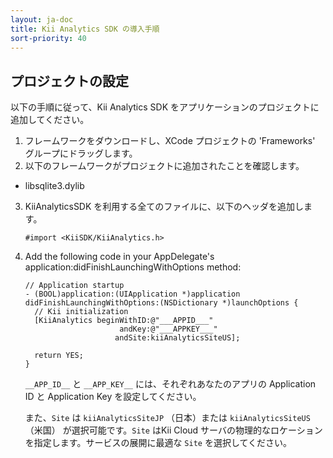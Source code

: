 ```yaml
---
layout: ja-doc
title: Kii Analytics SDK の導入手順
sort-priority: 40
---
```

## プロジェクトの設定

以下の手順に従って、Kii Analytics SDK をアプリケーションのプロジェクトに追加してください。

1.  フレームワークをダウンロードし、XCode プロジェクトの 'Frameworks' グループにドラッグします。
2.  以下のフレームワークがプロジェクトに追加されたことを確認します。
  *   libsqlite3.dylib
3.  KiiAnalyticsSDK を利用する全てのファイルに、以下のヘッダを追加します。

    ```objc
    #import <KiiSDK/KiiAnalytics.h>
    ```

4.  Add the following code in your AppDelegate's application:didFinishLaunchingWithOptions method:

    ```objc
    // Application startup
    - (BOOL)application:(UIApplication *)application didFinishLaunchingWithOptions:(NSDictionary *)launchOptions {
      // Kii initialization
      [KiiAnalytics beginWithID:@"___APPID___" 
                         andKey:@"___APPKEY___" 
                        andSite:kiiAnalyticsSiteUS];

      return YES;
    }
    ```

    `__APP_ID__` と `__APP_KEY__` には、それぞれあなたのアプリの Application ID と Application Key を設定してください。

    また、`Site` は `kiiAnalyticsSiteJP` （日本）または `kiiAnalyticsSiteUS` （米国） が選択可能です。`Site` はKii Cloud サーバの物理的なロケーションを指定します。サービスの展開に最適な `Site` を選択してください。
